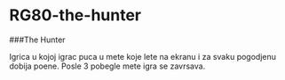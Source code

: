 # RG80-the-hunter
###The Hunter

Igrica u kojoj igrac puca u mete koje lete na ekranu i za svaku pogodjenu dobija poene. Posle 3 pobegle mete igra se zavrsava.
